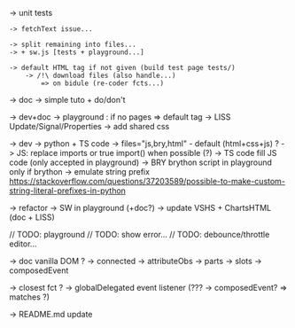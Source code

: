 -> unit tests

    -> fetchText issue...

    -> split remaining into files...
    -> + sw.js [tests + playground...]

    -> default HTML tag if not given (build test page tests/)
        -> /!\ download files (also handle...)
            => on bidule (re-coder fcts...)

-> doc
	-> simple tuto + do/don't

-> dev+doc
    -> playground : if no pages => default tag
    -> LISS Update/Signal/Properties
    -> add shared css

-> dev
    -> python + TS code
        -> files="js,bry,html" - default (html+css+js) ?
        -> JS: replace imports or true import() when possible (?)
        -> TS code fill JS code (only accepted in playground)
        -> BRY brython script in playground only if brython
            -> emulate string prefix
                https://stackoverflow.com/questions/37203589/possible-to-make-custom-string-literal-prefixes-in-python

-> refactor
	-> SW in playground (+doc?)
	-> update VSHS + ChartsHTML (doc + LISS)

// TODO: playground
    // TODO: show error...
    // TODO: debounce/throttle editor...

-> doc vanilla DOM ?
    -> connected
    -> attributeObs
    -> parts
    -> slots
    -> composedEvent

-> closest fct ?
-> globalDelegated event listener (??? -> composedEvent? => matches ?)

-> README.md update
